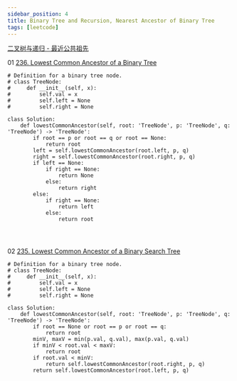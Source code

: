 ```yaml
---
sidebar_position: 4
title: Binary Tree and Recursion, Nearest Ancestor of Binary Tree
tags: [leetcode]
---
```



[二叉树与递归 - 最近公共祖先](https://www.bilibili.com/video/BV1W44y1Z7AR/)

01 [236. Lowest Common Ancestor of a Binary Tree](https://leetcode.cn/problems/lowest-common-ancestor-of-a-binary-tree/)

```
# Definition for a binary tree node.
# class TreeNode:
#     def __init__(self, x):
#         self.val = x
#         self.left = None
#         self.right = None

class Solution:
    def lowestCommonAncestor(self, root: 'TreeNode', p: 'TreeNode', q: 'TreeNode') -> 'TreeNode':
        if root == p or root == q or root == None:
            return root
        left = self.lowestCommonAncestor(root.left, p, q)
        right = self.lowestCommonAncestor(root.right, p, q)
        if left == None:
            if right == None:
                return None
            else:
                return right
        else:
            if right == None:
                return left
            else:
                return root


        
```



02 [235. Lowest Common Ancestor of a Binary Search Tree](https://leetcode.cn/problems/lowest-common-ancestor-of-a-binary-search-tree/)

```
# Definition for a binary tree node.
# class TreeNode:
#     def __init__(self, x):
#         self.val = x
#         self.left = None
#         self.right = None

class Solution:
    def lowestCommonAncestor(self, root: 'TreeNode', p: 'TreeNode', q: 'TreeNode') -> 'TreeNode':
        if root == None or root == p or root == q:
            return root
        minV, maxV = min(p.val, q.val), max(p.val, q.val)
        if minV < root.val < maxV:
            return root
        if root.val < minV:
            return self.lowestCommonAncestor(root.right, p, q)
        return self.lowestCommonAncestor(root.left, p, q)
        
```

